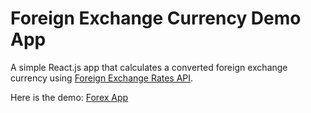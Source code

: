 # Foreign Exchange Currency Demo App
A simple React.js app that calculates a converted foreign exchange currency using [Foreign Exchange Rates API].


Here is the demo: [Forex App]

 [Foreign Exchange Rates API]: <https://exchangeratesapi.io/>
 [Forex App]: <https://aryswisnu.github.io/forex-app/>
